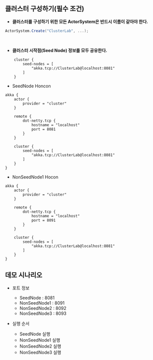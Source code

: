 ## 클러스터 구성하기(필수 조건)

- **클러스터를 구성하기 위한 모든 ActorSystem은 반드시 이름이 같아야 한다.**
```cs
ActorSystem.Create("ClusterLab", ...);
```

<br/>

- **클러스터 시작점(Seed Node) 정보를 모두 공유한다.**
```
	cluster {
		seed-nodes = [
			"akka.tcp://ClusterLab@localhost:8081"
		]
	}
```

- SeedNode Honcon 
```
akka {
	actor {
		provider = "cluster"
	}

	remote {
		dot-netty.tcp {
			hostname = "localhost"
			port = 8081
		}
	}

	cluster {
		seed-nodes = [
			"akka.tcp://ClusterLab@localhost:8081"
		]
	}
}
```

- NonSeedNode1 Hocon
```
akka {
	actor {
		provider = "cluster"
	}

	remote {
		dot-netty.tcp {
			hostname = "localhost"
			port = 8091
		}
	}

	cluster {
		seed-nodes = [
			"akka.tcp://ClusterLab@localhost:8081"
		]
	}
}
```

## 데모 시나리오
- 포트 정보
  - SeedNode : 8081
  - NonSeedNode1 : 8091
  - NonSeedNode2 : 8092
  - NonSeedNode3 : 8093
  
- 실행 순서
  - SeedNode 실행
  - NonSeedNode1 실행
  - NonSeedNode2 실행
  - NonSeedNode3 실행
